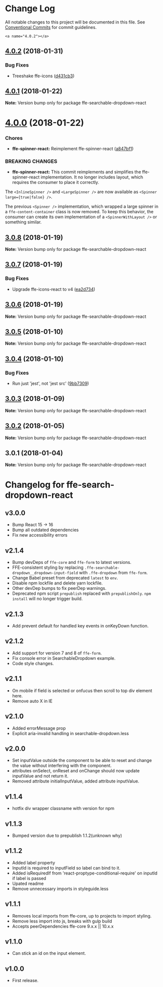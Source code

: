 # Change Log

All notable changes to this project will be documented in this file.
See [Conventional Commits](https://conventionalcommits.org) for commit guidelines.

    <a name="4.0.2"></a>
## [4.0.2](***REMOVED***) (2018-01-31)


### Bug Fixes

* Treeshake ffe-icons ([d431cb3](***REMOVED***))




    <a name="4.0.1"></a>
## [4.0.1](***REMOVED***) (2018-01-22)




**Note:** Version bump only for package ffe-searchable-dropdown-react

  <a name="4.0.0"></a>
# [4.0.0](***REMOVED***) (2018-01-22)


### Chores

* **ffe-spinner-react:** Reimplement ffe-spinner-react ([a847bf1](***REMOVED***))


### BREAKING CHANGES

* **ffe-spinner-react:** This commit reimplements and simplifies the
ffe-spinner-react implementation. It no longer includes layout, which
requires the consumer to place it correctly.

The `<InlineSpinner />` and `<LargeSpinner />` are now available as
`<Spinner large={true|false} />`.

The previous `<Spinner />` implementation, which wrapped a large
spinner in a `ffe-content-container` class is now removed. To keep this
behavior, the consumer can create its own implementation of a
`<SpinnerWithLayout />` or something similar.




<a name="3.0.8"></a>
## [3.0.8](***REMOVED***) (2018-01-19)




**Note:** Version bump only for package ffe-searchable-dropdown-react

<a name="3.0.7"></a>
## [3.0.7](***REMOVED***) (2018-01-19)


### Bug Fixes

* Upgrade ffe-icons-react to v4 ([ea2d734](***REMOVED***))




<a name="3.0.6"></a>
## [3.0.6](***REMOVED***) (2018-01-19)




**Note:** Version bump only for package ffe-searchable-dropdown-react

<a name="3.0.5"></a>

## [3.0.5](***REMOVED***) (2018-01-10)

**Note:** Version bump only for package ffe-searchable-dropdown-react

<a name="3.0.4"></a>

## [3.0.4](***REMOVED***) (2018-01-10)

### Bug Fixes

* Run just 'jest', not 'jest src' ([9bb7309](***REMOVED***))

<a name="3.0.3"></a>

## [3.0.3](***REMOVED***) (2018-01-09)

**Note:** Version bump only for package ffe-searchable-dropdown-react

<a name="3.0.2"></a>

## [3.0.2](***REMOVED***) (2018-01-05)

**Note:** Version bump only for package ffe-searchable-dropdown-react

<a name="3.0.1"></a>

## 3.0.1 (2018-01-04)

**Note:** Version bump only for package ffe-searchable-dropdown-react

# Changelog for ffe-search-dropdown-react

## v3.0.0

* Bump React 15 -> 16
* Bump all outdated dependencies
* Fix new accessibility errors

## v2.1.4

* Bump devDeps of `ffe-core` and `ffe-form` to latest versions.
* FFE-consistent styling by replacing `.ffe-searchable-dropdown__dropdown-input-field`
with `.ffe-dropdown` from `ffe-form`.
* Change Babel preset from deprecated `latest` to `env`.
* Disable npm lockfile and delete yarn lockfile.
* Other devDep bumps to fix peerDep warnings.
* Deprecated npm script `prepublish` replaced with `prepublishOnly`.
`npm install` will no longer trigger build.

## v2.1.3

* Add prevent default for handled key events in onKeyDown function.

## v2.1.2

* Add support for version 7 and 8 of `ffe-form`.
* Fix console error in SearchableDropdown example.
* Code style changes.

## v2.1.1

* On mobile if field is selected or onfucus then scroll to top div element here.
* Remove auto X in IE

## v2.1.0

* Added errorMessage prop
* Explicit aria-invalid handling in searchable-dropdown.less

## v2.0.0

* Set inputValue outside the component to be able to reset and
change the value without interfering with the component.
* attributes onSelect, onReset and onChange should now update inputValue and not return it.
* Removed attribute initialInputValue, added attribute inputValue.

## v1.1.4

* hotfix div wrapper classname with version for npm

## v1.1.3

* Bumped version due to prepublish 1.1.2(unknown why)

## v1.1.2

* Added label property
* InputId is required to inputField so label can bind to it.
* Added isRequiredIf from 'react-proptype-conditional-require' on inputId if label is passed
* Upated readme
* Remove unnecessary imports in styleguide.less

## v1.1.1

* Removes local imports from ffe-core, up to projects to import styling.
* Remove less import into js, breaks with gulp build
* Accepts peerDependencies ffe-core 9.x.x || 10.x.x

## v1.1.0

* Can stick an id on the input element.

## v1.0.0

* First release.
